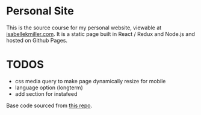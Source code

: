 # Personal Site
This is the source course for my personal website, viewable at [isabellekmiller.com](http://isabellekmiller.com). It is a static page built in React / Redux and Node.js and hosted on Github Pages.


# TODOS
* css media query to make page dynamically resize for mobile
* language option (longterm)
* add section for instafeed


Base code sourced from [this repo](https://github.com/minqi/webreactants).